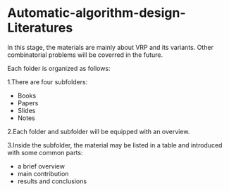 # Automatic-algorithm-design-Literatures

In this stage, the materials are mainly about VRP and its variants. Other combinatorial problems will be coverred in the future.

Each folder is organized as follows:

1.There are four subfolders:
- Books
- Papers
- Slides
- Notes

2.Each folder and subfolder will be equipped with an overview.

3.Inside the subfolder, the material may be listed in a table and introduced with some common parts:
- a brief overview
- main contribution
- results and conclusions
